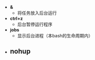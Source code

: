 - **&**
	- 将任务放入后台运行
- **ctrl+z**
	- 后台暂停运行程序
- **jobs**
	- 显示后台进程（本bash的生命周期内）
- **nohup**
	- 
<!--stackedit_data:
eyJoaXN0b3J5IjpbLTE4MjU1NDY3MjgsNjA0NzkxODIxLC0xNz
gyNTMyMDA3XX0=
-->